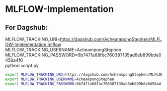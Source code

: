 # MLFLOW-Implementation



## For Dagshub:

MLFLOW_TRACKING_URI=https://dagshub.com/AcheampongStephen/MLFLOW-Implementation.mlflow \
MLFLOW_TRACKING_USERNAME=AcheampongStephen \
MLFLOW_TRACKING_PASSWORD=9b7471a68fbc760387135ad6eb899bde0456a4f0 \
python script.py


```bash
export MLFLOW_TRACKING_URI=https://dagshub.com/AcheampongStephen/MLFLOW-Implementation.mlflow
export MLFLOW_TRACKING_USERNAME=AcheampongStephen
export MLFLOW_TRACKING_PASSWORD=9b7471a68fbc760387135ad6eb899bde0456a4f0
```